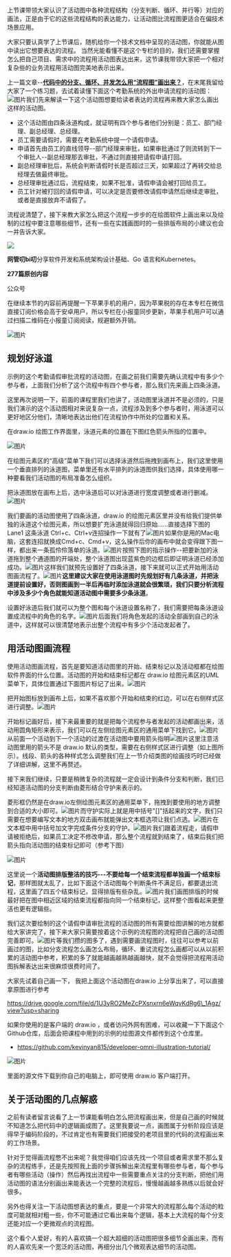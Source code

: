 上节课带领大家认识了活动图中各种流程结构（分支判断、循环、并行等）对应的画法，正是由于它的这些流程结构的表达能力，让活动图比流程图更适合在偏技术场景应用。

大家只要认真学了上节课后，随机给你一个技术文档中呈现的活动图，你就能从图中读出它想要表达的流程。 当然光能看懂不是这个专栏的目的，我们还需要掌握怎么把自己项目、需求中的流程用活动图表达出来，这节课我带领大家把一个相对复杂些的业务流程用活动图完美地表示出来。

上一篇文章--[**代码中的分支、循环、并发怎么用“流程图”画出来？**](http://mp.weixin.qq.com/s?__biz=MzUzNTY5MzU2MA==&mid=2247500102&idx=1&sn=27e0b1d8874cccfe4b450158a37effed&chksm=fa8310d1cdf499c75ad5165113cfd7ce77ecb47bbe233b51299b7ef1a25193f51f258bed2730&scene=21#wechat_redirect)，在末尾我留给大家了一个练习题，去试着读懂下面这个考勤系统的外出申请流程的活动图：![图片](https://mmbiz.qpic.cn/sz_mmbiz_png/z4pQ0O5h0f43LSpTGAufxZOppLpxbLJaeAjCASibia7kod2siaibcviaefUDRm1mEsn8picAeiakvdGSNSffpZk9icUrmg/640?wx_fmt=png&from=appmsg&tp=webp&wxfrom=5&wx_lazy=1&wx_co=1)我们先来解读一下这个活动图想要给读者表达的流程再来教大家怎么画出这样的活动图。

* 这个活动图由四条泳道构成，就证明有四个参与者他们分别是：员工、部门经理、副总经理、总经理。
* 员工需要请假时，需要在考勤系统中提一个请假申请。
* 申请首先由员工的直线领导--部门经理来审批，如果审批通过了则流转到下一个审批人--副总经理那去审批，不通过则直接把请假申请打回。
* 副总经理审批后，系统会判断请假时长是否超过三天，如果超过了再转交给总经理去做最终审批。
* 总经理审批通过后，流程结束，如果不批准，请假申请会被打回给员工。
* 员工针对被打回的请假申请，可以决定是否要修改请假申请然后继续走审批，或者是直接放弃不请假了。

流程说清楚了，接下来教大家怎么把这个流程一步步的在绘图软件上画出来以及绘制的过程中要注意哪些细节，还有一些在实践画图时的一些排版布局的小建议也会一并告诉大家。

![](http://mmbiz.qpic.cn/mmbiz_png/z4pQ0O5h0f4pGhLz2xEbRFHnAQon2QLYgbBibCJo1ibJHesLWshPJeRibateRtAqkaf6BgjlbhYiaxHLq6Zu07CRPw/300?wx_fmt=png&wxfrom=19)

**网管叨bi叨**分享软件开发和系统架构设计基础、Go 语言和Kubernetes。

**277篇原创内容**

公众号

在继续本节的内容前再提醒一下苹果手机的用户，因为苹果税的存在本专栏在微信直接订阅价格会高于安卓用户，所以专栏在小报童同步更新，苹果手机用户可以通过扫描二维码在小报童订阅阅读，规避额外开销。

![图片](https://mmbiz.qpic.cn/sz_mmbiz_png/z4pQ0O5h0f43LSpTGAufxZOppLpxbLJanQqS6b5U1iaz4AusgzibDmXJ7pIg7YQgJrcBc7s9NvDxJbEXYXia8QRWg/640?wx_fmt=png&from=appmsg&tp=webp&wxfrom=5&wx_lazy=1&wx_co=1)

## 规划好泳道

示例的这个考勤请假审批流程的活动图，在画之前我们需要先确认流程中有多少个参与者，上面我们分析了这个流程中有四个参与者，那么我们先来画上四条泳道。

这里再次说明一下，前面的课程里我们也讲了，活动图里泳道并不是必须的，只是我们演示的这个活动图相对来说复杂一点，流程涉及到多个参与者时，用泳道可以更好地区分他们，清晰地表达出他们在流程协作中所处的位置和关系。

在draw.io 绘图工作界面里，泳道元素的位置在下图红色箭头所指的位置中。

![图片](https://mmbiz.qpic.cn/sz_mmbiz_png/z4pQ0O5h0f43LSpTGAufxZOppLpxbLJaSQU3klwmhFlxVpic1rCvia6dDgzy5LV4GQzIDicoZ9PoS1lKME1bx4VIw/640?wx_fmt=png&from=appmsg&tp=webp&wxfrom=5&wx_lazy=1&wx_co=1)

在绘图元素区的“高级”菜单下我们可以选择泳道然后拖拽到画布上，我们这里使用一个垂直排列的泳道图，菜单里还有水平排列的泳道图供我们选择，具体使用哪一种要看我们活动图的布局准备怎么组织。

把泳道图放在画布上后，选中泳道后可以对泳道进行宽度调整或者进行删减。![图片](https://mmbiz.qpic.cn/sz_mmbiz_png/z4pQ0O5h0f43LSpTGAufxZOppLpxbLJasnsFkDjRrF6OCkGJ4SYQtSYIgQIkSCk13WpjpBQENtw5PZVleOsgyA/640?wx_fmt=png&from=appmsg&tp=webp&wxfrom=5&wx_lazy=1&wx_co=1)

我们要画的活动图使用了四条泳道，draw.io 的绘图元素区里并没有给我们提供单独的泳道这个绘图元素，所以想要扩充泳道就得回归原始......直接选择下图的Lane1 这条泳道 Ctrl+c、Ctrl+v连招操作一下就有了![图片](https://mmbiz.qpic.cn/sz_mmbiz_png/z4pQ0O5h0f43LSpTGAufxZOppLpxbLJavKibgmlItniale9xlJT0LndScJyFfyAoicatfY21az7c0iak9Vgb9iaLK6Q/640?wx_fmt=png&from=appmsg&tp=webp&wxfrom=5&wx_lazy=1&wx_co=1)如果你是用的Mac电脑，这套连招就换成Cmd+c、Cmd+v，这么操作后你的画布中就会变得跟下图一样，都出来一条孤伶伶落单的泳道。![图片](https://mmbiz.qpic.cn/sz_mmbiz_png/z4pQ0O5h0f43LSpTGAufxZOppLpxbLJaokKzupzibSBQcCMLvGiakHzkFEv4TNkcXmt5cHd5SibxPBGMY8qfyF21w/640?wx_fmt=png&from=appmsg&tp=webp&wxfrom=5&wx_lazy=1&wx_co=1)按照下图的指示操作--把要新加的泳道拖到整个通道图的开端处，整个泳道图出现蓝紫色的边框后即证明泳道已经添加成功。![图片](https://mmbiz.qpic.cn/sz_mmbiz_png/z4pQ0O5h0f43LSpTGAufxZOppLpxbLJa7auFbXquKNbxouUGxQRiawEscsfGA2JKgRPgjibvvs82OcfjlXRnPS6w/640?wx_fmt=png&from=appmsg&tp=webp&wxfrom=5&wx_lazy=1&wx_co=1)这样我们就预先设置好了四条泳道，接下来就可以正式开始用活动图画流程了。![图片](https://mmbiz.qpic.cn/sz_mmbiz_png/z4pQ0O5h0f43LSpTGAufxZOppLpxbLJaFR7vTkQM1PV2KbvAu6R5NyjPsKc3g5KdfhQq0XcVQI1yTUAFs9NfDQ/640?wx_fmt=png&from=appmsg&tp=webp&wxfrom=5&wx_lazy=1&wx_co=1)**这里建议大家在使用泳道图时先规划好有几条泳道，并把泳道提前设置好，否则图画到一半后再临时添加泳道就会很繁琐，我们只要分析流程中涉及多少个角色就能知道活动图中需要多少条泳道**。

设置好泳道后我们就可以为整个图和每个泳道设置名称了，我们需要把每条泳道设置成流程中的角色的名字。![图片](https://mmbiz.qpic.cn/sz_mmbiz_png/z4pQ0O5h0f43LSpTGAufxZOppLpxbLJa1IBfs2xQZbHOoqVqaeich2s6SRBc0s4zu1z7XiaFDhP686jBc2seb1iaw/640?wx_fmt=png&from=appmsg&tp=webp&wxfrom=5&wx_lazy=1&wx_co=1)后面我们将角色发起的活动全部画到自己的泳道中，这样就可以很清楚地表示出整个流程中有多少个活动发起者了。

## 用活动图画流程

使用活动图画流程，首先是要知道活动图里的开始、结束标记以及活动框都在绘图软件界面的什么位置。活动图的开始和结束标记都在 draw.io 绘图元素区的UML菜单下，具体位置通过下面图片标记了出来。![图片](https://mmbiz.qpic.cn/sz_mmbiz_png/z4pQ0O5h0f43LSpTGAufxZOppLpxbLJa7Kh8may7iazWn3e4c1RSUlnPOicJMAhbRkAgB2ELQXqxjcJib8TubUHWg/640?wx_fmt=png&from=appmsg&tp=webp&wxfrom=5&wx_lazy=1&wx_co=1)

把开始图标放到画布上后，如果不喜欢那个开始和结束的红边，可以在右侧样式区进行调整。![图片](https://mmbiz.qpic.cn/sz_mmbiz_png/z4pQ0O5h0f43LSpTGAufxZOppLpxbLJa10LAQYiabRhUoJAdSbbEaL49VS5gxpr5165F3RMdWhgE5Hj3aIYLRBQ/640?wx_fmt=png&from=appmsg&tp=webp&wxfrom=5&wx_lazy=1&wx_co=1)

开始标记画好后，接下来最重要的就是把每个流程参与者发起的活动都画出来，活动用圆角矩形来表示，我们可以在左侧绘图元素区的通用菜单下找到它。![图片](https://mmbiz.qpic.cn/sz_mmbiz_png/z4pQ0O5h0f43LSpTGAufxZOppLpxbLJabHmga9vDQWMyFyCXAvwrxEUz4laR1GcVtUwhHG9YRiaakTNFiakf2WaA/640?wx_fmt=png&from=appmsg&tp=webp&wxfrom=5&wx_lazy=1&wx_co=1)从前面一个活动到下一个活动的过渡在活动图中要用箭头指明![图片](https://mmbiz.qpic.cn/sz_mmbiz_png/z4pQ0O5h0f43LSpTGAufxZOppLpxbLJaEUia5iaCs0eYe7DLbfh9YXExiaboojC0VJ7Iia6fTvxgIopHw8k81LACCA/640?wx_fmt=png&from=appmsg&tp=webp&wxfrom=5&wx_lazy=1&wx_co=1)这里注意活动图里用的箭头不是 draw.io 默认的类型，需要在右侧样式区进行调整（如上图所示）。线段、箭头的各种样式怎么调整我们在上一节介绍类图的绘画技巧时已经做了详细讲解，这里不再赘述。

接下来我们继续，只要是稍微复杂的流程就一定会设计到条件分支和判断，我们已经知道活动图的分支判断由菱形结合守护来表示的。

菱形框仍然是在draw.io左侧绘图元素区的通用菜单下，拖拽到要使用的地方调整到合适的大小即可。![图片](https://mmbiz.qpic.cn/sz_mmbiz_png/z4pQ0O5h0f43LSpTGAufxZOppLpxbLJa2Gia5UEianSTN8RdlUSQ3kWJjGwsLMq6ozicSzBTxkUhrNPChZWUmhTLg/640?wx_fmt=png&from=appmsg&tp=webp&wxfrom=5&wx_lazy=1&wx_co=1)而守护实际上就是用中括号"[]"括起来的文字，我们只需要在想要编写文本的地方双击画布就能弹出文本框选项让我们点选。![图片](https://mmbiz.qpic.cn/sz_mmbiz_png/z4pQ0O5h0f43LSpTGAufxZOppLpxbLJaqdlH6JDmkHOEdSYHNH0cbqYnP9qEj9ApZyq9MzAgEANDLt4OHfpyTQ/640?wx_fmt=png&from=appmsg&tp=webp&wxfrom=5&wx_lazy=1&wx_co=1)在文本框中用中括号加文字完成条件分支的守护。![图片](https://mmbiz.qpic.cn/sz_mmbiz_png/z4pQ0O5h0f43LSpTGAufxZOppLpxbLJaLN0s8OGEiakCbY2IMAgJdWzIesgERh9LuRE3GkXoXQibtcmyRs5TFJyw/640?wx_fmt=png&from=appmsg&tp=webp&wxfrom=5&wx_lazy=1&wx_co=1)我们跟着流程走，请假申请被拒绝后，如果员工决定不修改申请，那么整个流程就到结束了，结束后我们把箭头指向活动图的结束标记即可（参考下图）

![图片](https://mmbiz.qpic.cn/sz_mmbiz_png/z4pQ0O5h0f43LSpTGAufxZOppLpxbLJat6Giao7icO62Is9QtawlANsGDia4apWhjMibjogB0FezE6PiaRGMulVQ8pA/640?wx_fmt=png&from=appmsg&tp=webp&wxfrom=5&wx_lazy=1&wx_co=1)

这里说一个**活动图排版整洁的技巧---不要给每一个结束流程都单独画一个结束标记**，那样图就太乱了，比如下面这个活动图每个判断条件不满足后，都要退出流程，这里画了四五个结束标记，显得排版有些杂乱。![图片](https://mmbiz.qpic.cn/sz_mmbiz_png/z4pQ0O5h0f43LSpTGAufxZOppLpxbLJaSfE1k56mu6WpJC25uL2t3n1SMslU9FHecyUwNBl1rDpkN39Vf1xNPQ/640?wx_fmt=png&from=appmsg&tp=webp&wxfrom=5&wx_lazy=1&wx_co=1)我们画图排版的时候最好把在图中相近区域的结束流程都指向同一个结束标记，这样整个图看起来更整洁也更有逻辑些。

我们这次要绘制的这个请假申请审批流程的活动图的所有需要绘图讲解的地方就都给大家讲完了，接下来大家只需要按着这个示例的流程图的流程把自己画的活动图完善即可。![图片](https://mmbiz.qpic.cn/sz_mmbiz_png/z4pQ0O5h0f43LSpTGAufxZOppLpxbLJaVJIrwrk3IC6tePTBeIQszOFTuP6y73QdSQRx4ia26qWIAAzuWE9kkEg/640?wx_fmt=png&from=appmsg&tp=webp&wxfrom=5&wx_lazy=1&wx_co=1)等我们攒的图多了，遇到需要画流程图时，往往可以参考以前画过的图，比如分支流程怎么画怎么布局，循环、重试流程怎么画都可以从以前积累的活动图中参考，积累的多了就能越画越熟越画越快，就不会觉得把流程用活动图拆解表达出来很麻烦很费时间了。

大家先试着自己画一下， 我把上面这个活动图在draw.io 上分享出来了，可以直接拿原图进行参考

https://drive.google.com/file/d/1U3yRO2MeZcPXsnxrn6eWqvKdRg6\_1Agz/view?usp=sharing

如果你使用的是客户端的 draw.io ，或者访问外网有困难，可以收藏一下下面这个Github仓库，后面会把课程中用到的示例的绘图源文件都传到这个仓库里。

* https://github.com/kevinyan815/developer-omni-illustration-tutorial/

![图片](https://mmbiz.qpic.cn/sz_mmbiz_png/z4pQ0O5h0f43LSpTGAufxZOppLpxbLJaEuE8JpIakHKTibB5eiaicZxv9FTeB7p1Z50Gvs2ctLqq9nE3fBDhtmC2Q/640?wx_fmt=png&from=appmsg&tp=webp&wxfrom=5&wx_lazy=1&wx_co=1)

里面的源文件下载到你自己的电脑上，即可使用 draw.io 客户端打开。

## 关于活动图的几点解惑

之前有读者留言说看了上一节课能看明白怎么把流程画出来，但是自己画的时候就不知道怎么把代码中的逻辑画成图了。这里我要说一点，画图属于分析阶段应该是得早于编码阶段的，不过肯定也有需要我们把接受的老项目里的代码的流程画出来的工作场景。

针对于觉得画流程憋不出来呢？我觉得咱们应该先找一个项目或者需求里不那么复杂的流程练手，还是先按照我上面的步骤拆解出来流程里有哪些参与者，每个参与者有哪些活动（操作）然后再找出流程中一些需要重点关注的分支判断，把他们用活动图的语法分别画出来能表达一个完整的流程后，慢慢越画越多熟练以后就会好很多。

另外也得关注一下活动图想表达的重点，要是一个非常大的流程那么每个活动的粒度可能就相对粗一些，你不可能通过它看出来每个逻辑，基本上大流程的每个分支还能对应一个更微观点的流程图。

这个看个人爱好，有的人喜欢搞一个超大超细的活动图把很多细节全画出来，而有的人喜欢先来一个宽泛的活动图，再细分出几个微观表达细节的活动图。

